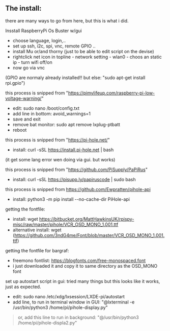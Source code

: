 The install:
---------------
there are many ways to go from here, but this is what i did.

Insstall RaspberryPi Os Buster w/gui
- choose language, login,..
- set up ssh, i2c, spi, vnc, remote GPIO ..
- install Mu or/and thorny (just to be able to edit script on the devise)
- rightclick net icon in topline - network setting - wlan0 - choos an static ip - turn wifi off/on
- now go via vnc

(GPIO are normaly already installed!! but else: "sudo apt-get install rpi.gpio")

this process is snipped from "https://pimylifeup.com/raspberry-pi-low-voltage-warning/"
- edit: sudo nano /boot/config.txt
- add line in bottom: avoid_warnings=1
- save and exit
- remove bat monitor: sudo apt remove lxplug-ptbatt
- reboot 

this process is snipped from "https://pi-hole.net/" 
- install: curl -sSL https://install.pi-hole.net | bash

(it get some lang error wen doing via gui. but works)

this process is snipped from  "https://github.com/PiSupply/PaPiRus" 
- install: curl -sSL https://pisupp.ly/papiruscode | sudo bash

this process is snipped from https://github.com/Ewpratten/pihole-api 
- install: python3 -m pip install --no-cache-dir PiHole-api

getting the fontfile:
- install: wget https://bitbucket.org/MattHawkinsUK/rpispy-misc/raw/master/pihole/VCR_OSD_MONO_1.001.ttf
- alternative install: wget (https://github.com/3ndG4me/Font/blob/master/VCR_OSD_MONO_1.001.ttf)

getting the fontfile for bargraf:
- freemono fontlist: https://blogfonts.com/free-monospaced.font
- i just downloaded it and copy it to same directory as the OSD_MONO font

set up autostart script in gui:
tried many things but this looks like it works, just as expected.
- edit: sudo nano /etc/xdg/lxsession/LXDE-pi/autostart
- add line, to run in terminal window in GUI: "@lxterminal -e /usr/bin/python3 /home/pi/pihole-display.py"
> or,
> add this line to run in background: "@/usr/bin/python3 /home/pi/pihole-displa2.py"
